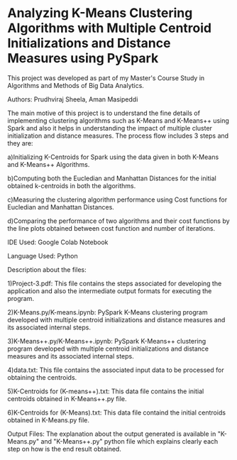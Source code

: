 # Analyzing K-Means Clustering Algorithms with Multiple Centroid Initializations and Distance Measures using PySpark

This project was developed as part of my Master's Course Study in Algorithms and Methods of Big Data Analytics.

Authors: Prudhviraj Sheela, Aman Masipeddi

The main motive of this project is to understand the fine details of implementing clustering algorithms such as K-Means and K-Means++ using Spark and also it helps in understanding the impact of multiple cluster initialization and distance measures. The process flow includes 3 steps and they are:

a)Initializing K-Centroids for Spark using the data given in both K-Means and K-Means++ Algorithms.

b)Computing both the Eucledian and Manhattan Distances for the initial obtained k-centroids in both the algorithms.

c)Measuring the clustering algorithm performance using Cost functions for Eucledian and Manhattan Distances.

d)Comparing the performance of two algorithms and their cost functions by the line plots obtained between cost function and number of iterations.

IDE Used: Google Colab Notebook

Language Used: Python

Description about the files:

1)Project-3.pdf: This file contains the steps associated for developing the application and also the intermediate output formats for executing the program.

2)K-Means.py/K-means.ipynb: PySpark K-Means clustering program developed with multiple centroid initializations and distance measures and its associated internal steps.

3)K-Means++.py/K-Means++.ipynb: PySpark K-Means++ clustering program developed with multiple centroid initializations and distance measures and its associated internal steps.

4)data.txt: This file contains the associated input data to be processed for obtaining the centroids.

5)K-Centroids for (K-means++).txt: This data file contains the initial centroids obtained in K-Means++.py file.

6)K-Centroids for (K-Means).txt: This data file containd the initial centroids obtained in K-Means.py file.

Output Files: The explanation about the output generated is available in "K-Means.py" and "K-Means++.py" python file which explains clearly each step on how is the end result obtained. 










